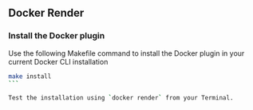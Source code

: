 ## Docker Render

### Install the Docker plugin

Use the following Makefile command to install the Docker plugin in your current Docker CLI installation

```bash
make install
``` 

Test the installation using `docker render` from your Terminal.
